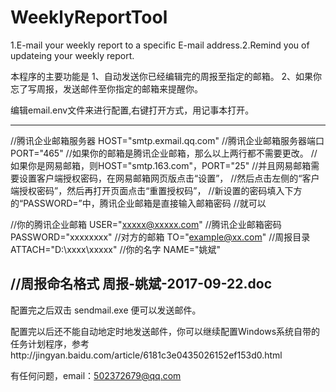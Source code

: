 # WeeklyReportTool
1.E-mail your weekly report to a specific E-mail address.2.Remind you of updateing your weekly report.




本程序的主要功能是
	1、自动发送你已经编辑完的周报至指定的邮箱。
	2、如果你忘了写周报，发送邮件至你指定的邮箱来提醒你。


编辑email.env文件来进行配置,右键打开方式，用记事本打开。


------------------------------------------------------------------------
//腾讯企业邮箱服务器
HOST="smtp.exmail.qq.com"
//腾讯企业邮箱服务器端口
PORT="465"
//如果你的邮箱是腾讯企业邮箱，那么以上两行都不需要更改。
//如果你是网易邮箱，则HOST="smtp.163.com"，PORT="25"
//并且网易邮箱需要设置客户端授权密码，在网易邮箱网页版点击“设置”，
//然后点击左侧的“客户端授权密码”，然后再打开页面点击“重置授权码”，
//新设置的密码填入下方的“PASSWORD=”中，腾讯企业邮箱是直接输入邮箱密码
//就可以


//你的腾讯企业邮箱
USER="xxxxx@xxxxx.com"
//腾讯企业邮箱密码
PASSWORD="xxxxxxxx"
//对方的邮箱
TO="example@xx.com"
//周报目录
ATTACH="D:\\xxxx\\xxxxx"
//你的名字
NAME="姚斌"


//周报命名格式
周报-姚斌-2017-09-22.doc
------------------------------------------------------------------------


配置完之后双击 sendmail.exe 便可以发送邮件。


配置完以后还不能自动地定时地发送邮件，你可以继续配置Windows系统自带的任务计划程序，参考http://jingyan.baidu.com/article/6181c3e0435026152ef153d0.html


有任何问题，email：502372679@qq.com
